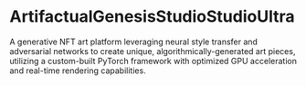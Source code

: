 # ArtifactualGenesisStudioStudioUltra
A generative NFT art platform leveraging neural style transfer and adversarial networks to create unique, algorithmically-generated art pieces, utilizing a custom-built PyTorch framework with optimized GPU acceleration and real-time rendering capabilities.
